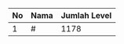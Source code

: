 | No | Nama            | Jumlah Level |
|----|-----------------|--------------|
| 1  | #    |    1178        |
